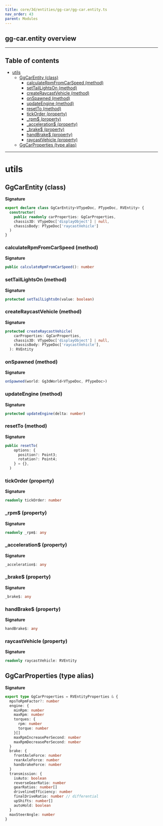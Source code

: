 ```yaml
---
title: core/3d/entities/gg-car/gg-car.entity.ts
nav_order: 43
parent: Modules
---
```


## gg-car.entity overview

---

<h2 class="text-delta">Table of contents</h2>

- [utils](#utils)
  - [GgCarEntity (class)](#ggcarentity-class)
    - [calculateRpmFromCarSpeed (method)](#calculaterpmfromcarspeed-method)
    - [setTailLightsOn (method)](#settaillightson-method)
    - [createRaycastVehicle (method)](#createraycastvehicle-method)
    - [onSpawned (method)](#onspawned-method)
    - [updateEngine (method)](#updateengine-method)
    - [resetTo (method)](#resetto-method)
    - [tickOrder (property)](#tickorder-property)
    - [\_rpm$ (property)](#_rpm-property)
    - [\_acceleration$ (property)](#_acceleration-property)
    - [\_brake$ (property)](#_brake-property)
    - [handBrake$ (property)](#handbrake-property)
    - [raycastVehicle (property)](#raycastvehicle-property)
  - [GgCarProperties (type alias)](#ggcarproperties-type-alias)

---

# utils

## GgCarEntity (class)

**Signature**

```ts
export declare class GgCarEntity<VTypeDoc, PTypeDoc, RVEntity> {
  constructor(
    public readonly carProperties: GgCarProperties,
    chassis3D: VTypeDoc['displayObject'] | null,
    chassisBody: PTypeDoc['raycastVehicle']
  )
}
```

### calculateRpmFromCarSpeed (method)

**Signature**

```ts
public calculateRpmFromCarSpeed(): number
```

### setTailLightsOn (method)

**Signature**

```ts
protected setTailLightsOn(value: boolean)
```

### createRaycastVehicle (method)

**Signature**

```ts
protected createRaycastVehicle(
    carProperties: GgCarProperties,
    chassis3D: VTypeDoc['displayObject'] | null,
    chassisBody: PTypeDoc['raycastVehicle'],
  ): RVEntity
```

### onSpawned (method)

**Signature**

```ts
onSpawned(world: Gg3dWorld<VTypeDoc, PTypeDoc>)
```

### updateEngine (method)

**Signature**

```ts
protected updateEngine(delta: number)
```

### resetTo (method)

**Signature**

```ts
public resetTo(
    options: {
      position?: Point3;
      rotation?: Point4;
    } = {},
  )
```

### tickOrder (property)

**Signature**

```ts
readonly tickOrder: number
```

### \_rpm$ (property)

**Signature**

```ts
readonly _rpm$: any
```

### \_acceleration$ (property)

**Signature**

```ts
_acceleration$: any
```

### \_brake$ (property)

**Signature**

```ts
_brake$: any
```

### handBrake$ (property)

**Signature**

```ts
handBrake$: any
```

### raycastVehicle (property)

**Signature**

```ts
readonly raycastVehicle: RVEntity
```

## GgCarProperties (type alias)

**Signature**

```ts
export type GgCarProperties = RVEntityProperties & {
  mpsToRpmFactor?: number
  engine: {
    minRpm: number
    maxRpm: number
    torques: {
      rpm: number
      torque: number
    }[]
    maxRpmIncreasePerSecond: number
    maxRpmDecreasePerSecond: number
  }
  brake: {
    frontAxleForce: number
    rearAxleForce: number
    handbrakeForce: number
  }
  transmission: {
    isAuto: boolean
    reverseGearRatio: number
    gearRatios: number[]
    drivelineEfficiency: number
    finalDriveRatio: number // differential
    upShifts: number[]
    autoHold: boolean
  }
  maxSteerAngle: number
}
```
